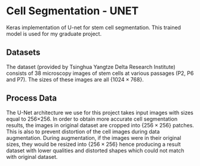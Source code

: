 # Cell Segmentation - UNET
Keras implementation of U-net for stem cell segmentation. This trained model is used for my graduate project. 
## Datasets
The dataset (provided by Tsinghua Yangtze Delta Research Institute) consists of 38 microscopy images of stem cells at various passages (P2, P6 and P7). The sizes of these images are all {$1024\times768$}. 
## Process Data
The U-Net architecture we use for this project takes input images with sizes equal to 256$\times$256. In order to obtain more accurate cell segmentation results, the images in original dataset are cropped into {$256\times256$} patches. This is also to prevent distortion of the cell images during data augmentation. During augmentation, if the images were in their original sizes, they would be resized into {$256\times256$} hence producing a result dataset with lower qualities and distorted shapes which could not match with original dataset. 

